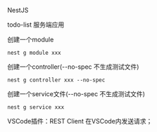 NestJS

todo-list 服务端应用

创建一个module

`nest g module xxx`

创建一个controller(--no-spec 不生成测试文件)

`nest g controller xxx --no-spec`

创建一个service文件(--no-spec 不生成测试文件)

`nest g service xxx`


VSCode插件：REST Client 在VSCode内发送请求；